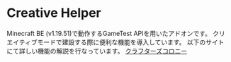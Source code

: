 # Creative Helper

Minecraft BE (v1.19.51)で動作するGameTest APIを用いたアドオンです。
クリエイティブモードで建設する際に便利な機能を導入しています。
以下のサイトにて詳しい機能の解説を行なっています。
[クラフターズコロニー](https://minecraft-mcworld.com/20846/#comment-8247)
